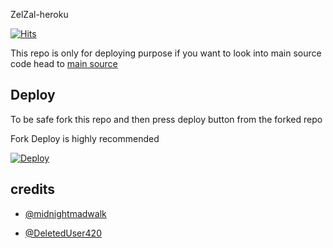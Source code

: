  ZelZal-heroku

[![Hits](https://hits.seeyoufarm.com/api/count/incr/badge.svg?url=https%3A%2F%2Fgithub.com%2Ftgcatub%2Fnekopack&count_bg=%2379C83D&title_bg=%23555555&icon=&icon_color=%23E7E7E7&title=hits&edge_flat=false)](https://github.com/asaaqaa/nekopack)

This repo is only for deploying purpose if you want to look into main source code head to [main source](https://github.com/asaaqaa/ASAAQALIAS/tree/AsAs) 

## Deploy

To be safe fork this repo and then press deploy button from the forked repo 

Fork Deploy is highly recommended

[![Deploy](https://www.herokucdn.com/deploy/button.svg)](https://heroku.com/deploy)

## credits

   - [@midnightmadwalk](https://t.me/midnightmadwalk)

   - [@DeletedUser420](https://t.me/DeletedUser420)
